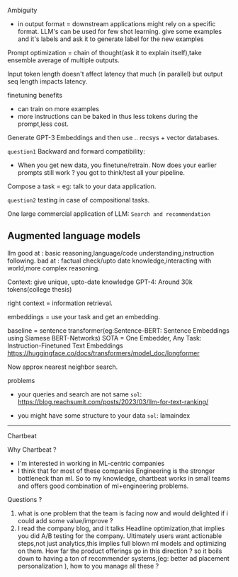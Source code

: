 Ambiguity
 - in output format = downstream applications might rely on a specific format.
 LLM's can be used for few shot learning. give some examples and it's labels and ask it to generate label for the new examples
 
 Prompt optimization = chain of thought(ask it to explain itself),take ensemble average of multiple outputs.
 
 Input token length doesn't affect latency that much (in parallel) but output seq length impacts latency.
 
 finetuning benefits
 - can train on more examples
 - more instructions can be baked in thus less tokens during the prompt,less cost.

Generate GPT-3 Embeddings and then use .. recsys + vector databases.

`question1`
Backward and forward compatibility:
- When you get new data, you finetune/retrain. Now does your earlier prompts still work ? you got to think/test all your pipeline.

Compose a task = eg: talk to your data application.

`question2`
testing in case of compositional tasks.

One large commercial application of LLM: `Search and recommendation`


## Augmented language models

llm good at : basic reasoning,language/code understanding,instruction following.
bad at : factual check/upto date knowledge,interacting with world,more complex reasoning.

Context: give unique, upto-date knowledge
GPT-4: Around 30k tokens(college thesis)

right context = information retrieval.

embeddings = use your task and get an embedding.

baseline = sentence transformer(eg:Sentence-BERT: Sentence Embeddings using Siamese BERT-Networks)
SOTA = One Embedder, Any Task: Instruction-Finetuned Text Embeddings
https://huggingface.co/docs/transformers/model_doc/longformer

Now approx nearest neighbor search.

problems
- your queries and search are not same
`sol`: https://blog.reachsumit.com/posts/2023/03/llm-for-text-ranking/

- you might have some structure to your data
`sol`: lamaindex
-----------------------------------------

Chartbeat

Why Chartbeat ?

- I'm interested in working in ML-centric companies
- I think that for most of these companies Engineering is the stronger bottleneck than ml.
So to my knowledge, chartbeat works in small teams and offers good combination of ml+engineering problems.

Questions ?
1. what is one problem that the team is facing now and would delighted if i could add some value/improve ?
2. I read the company blog, and it talks Headline optimization,that implies you did A/B testing for the company. Ultimately users want actionable steps,not just analytics,this implies full blown ml models and optimizing on them. How far the product offerings go in this direction ? so it boils down to having a ton of recommender systems,(eg: better ad placement personalization ), how to you manage all these ?
